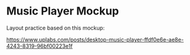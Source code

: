 # Music Player Mockup

Layout practice based on this mockup:

https://www.uplabs.com/posts/desktop-music-player-ffdf0e6e-ae8e-4243-8319-96bf00223e1f